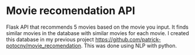 # Movie recomendation API 
Flask API that recommends 5 movies based on the movie you input. It finds similar movies in the database with similar movies for each movie. I created this database in my previous project https://github.com/patrick-potocny/movie_recomendation. This was done using NLP with python.
